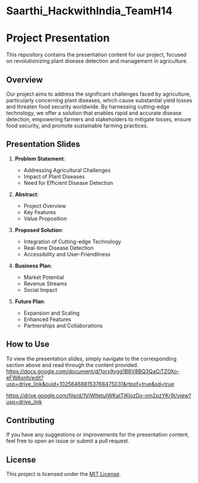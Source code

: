 # Saarthi_HackwithIndia_TeamH14
# Project Presentation

This repository contains the presentation content for our project, focused on revolutionizing plant disease detection and management in agriculture.

## Overview

Our project aims to address the significant challenges faced by agriculture, particularly concerning plant diseases, which cause substantial yield losses and threaten food security worldwide. By harnessing cutting-edge technology, we offer a solution that enables rapid and accurate disease detection, empowering farmers and stakeholders to mitigate losses, ensure food security, and promote sustainable farming practices.

## Presentation Slides

1. **Problem Statement**:
   - Addressing Agricultural Challenges
   - Impact of Plant Diseases
   - Need for Efficient Disease Detection

2. **Abstract**:
   - Project Overview
   - Key Features
   - Value Proposition

3. **Proposed Solution**:
   - Integration of Cutting-edge Technology
   - Real-time Disease Detection
   - Accessibility and User-Friendliness

4. **Business Plan**:
   - Market Potential
   - Revenue Streams
   - Social Impact

5. **Future Plan**:
   - Expansion and Scaling
   - Enhanced Features
   - Partnerships and Collaborations

## How to Use

To view the presentation slides, simply navigate to the corresponding section above and read through the content provided.
https://docs.google.com/document/d/1orx9vgg1B8V8BQ3QaCiTZ0Xo-eFWAxnh/edit?usp=drive_link&ouid=102564688153768475031&rtpof=true&sd=true

https://drive.google.com/file/d/1VjWltetuIWKatTlKlozDo-nm2pzYKr9i/view?usp=drive_link

## Contributing

If you have any suggestions or improvements for the presentation content, feel free to open an issue or submit a pull request.

## License

This project is licensed under the [MIT License](LICENSE).
